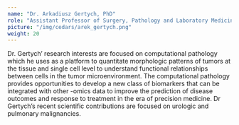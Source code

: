 ```yaml
---
name: "Dr. Arkadiusz Gertych, PhD"
role: "Assistant Professor of Surgery, Pathology and Laboratory Medicine, Cedars-Sinai Medical Center"
picture: "/img/cedars/arek_gertych.png"
weight: 20
---
```


Dr. Gertych’ research interests are focused on computational pathology which he uses as a platform to quantitate morphologic patterns of tumors at the tissue and single cell level to understand functional relationships between cells in the tumor microenvironment. The computational pathology provides opportunities to develop a new class of biomarkers that can be integrated with other -omics data to improve the prediction of disease outcomes and response to treatment in the era of precision medicine. Dr Gertych’s recent scientific contributions are focused on urologic and pulmonary malignancies.
